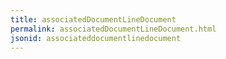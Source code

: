 ```yaml
---
title: associatedDocumentLineDocument
permalink: associatedDocumentLineDocument.html
jsonid: associateddocumentlinedocument
---
```

